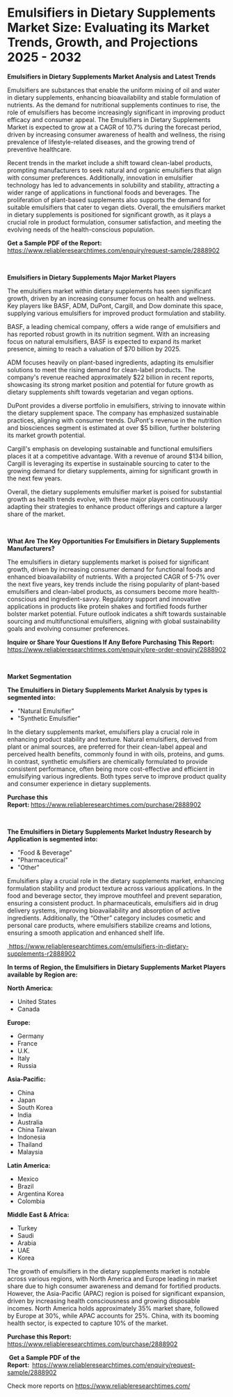 <p><h1>Emulsifiers in Dietary Supplements Market Size: Evaluating its Market Trends, Growth, and Projections 2025 - 2032</h1></p><p><strong>Emulsifiers in Dietary Supplements Market Analysis and Latest Trends</strong></p>
<p><p>Emulsifiers are substances that enable the uniform mixing of oil and water in dietary supplements, enhancing bioavailability and stable formulation of nutrients. As the demand for nutritional supplements continues to rise, the role of emulsifiers has become increasingly significant in improving product efficacy and consumer appeal. The Emulsifiers in Dietary Supplements Market is expected to grow at a CAGR of 10.7% during the forecast period, driven by increasing consumer awareness of health and wellness, the rising prevalence of lifestyle-related diseases, and the growing trend of preventive healthcare.</p><p>Recent trends in the market include a shift toward clean-label products, prompting manufacturers to seek natural and organic emulsifiers that align with consumer preferences. Additionally, innovation in emulsifier technology has led to advancements in solubility and stability, attracting a wider range of applications in functional foods and beverages. The proliferation of plant-based supplements also supports the demand for suitable emulsifiers that cater to vegan diets. Overall, the emulsifiers market in dietary supplements is positioned for significant growth, as it plays a crucial role in product formulation, consumer satisfaction, and meeting the evolving needs of the health-conscious population.</p></p>
<p><strong>Get a Sample PDF of the Report:&nbsp;</strong> <a href="https://www.reliableresearchtimes.com/enquiry/request-sample/2888902?utm_campaign=3184&utm_medium=2&utm_source=Github&utm_content=ia&utm_term=14032025&utm_id=emulsifiers-in-dietary-supplements">https://www.reliableresearchtimes.com/enquiry/request-sample/2888902</a></p>
<p>&nbsp;</p>
<p><strong>Emulsifiers in Dietary Supplements Major Market Players</strong></p>
<p><p>The emulsifiers market within dietary supplements has seen significant growth, driven by an increasing consumer focus on health and wellness. Key players like BASF, ADM, DuPont, Cargill, and Dow dominate this space, supplying various emulsifiers for improved product formulation and stability.</p><p>BASF, a leading chemical company, offers a wide range of emulsifiers and has reported robust growth in its nutrition segment. With an increasing focus on natural emulsifiers, BASF is expected to expand its market presence, aiming to reach a valuation of $70 billion by 2025.</p><p>ADM focuses heavily on plant-based ingredients, adapting its emulsifier solutions to meet the rising demand for clean-label products. The company's revenue reached approximately $22 billion in recent reports, showcasing its strong market position and potential for future growth as dietary supplements shift towards vegetarian and vegan options.</p><p>DuPont provides a diverse portfolio in emulsifiers, striving to innovate within the dietary supplement space. The company has emphasized sustainable practices, aligning with consumer trends. DuPont's revenue in the nutrition and biosciences segment is estimated at over $5 billion, further bolstering its market growth potential.</p><p>Cargill's emphasis on developing sustainable and functional emulsifiers places it at a competitive advantage. With a revenue of around $134 billion, Cargill is leveraging its expertise in sustainable sourcing to cater to the growing demand for dietary supplements, aiming for significant growth in the next few years.</p><p>Overall, the dietary supplements emulsifier market is poised for substantial growth as health trends evolve, with these major players continuously adapting their strategies to enhance product offerings and capture a larger share of the market.</p></p>
<p>&nbsp;</p>
<p><strong>What Are The Key Opportunities For Emulsifiers in Dietary Supplements Manufacturers?</strong></p>
<p><p>The emulsifiers in dietary supplements market is poised for significant growth, driven by increasing consumer demand for functional foods and enhanced bioavailability of nutrients. With a projected CAGR of 5-7% over the next five years, key trends include the rising popularity of plant-based emulsifiers and clean-label products, as consumers become more health-conscious and ingredient-savvy. Regulatory support and innovative applications in products like protein shakes and fortified foods further bolster market potential. Future outlook indicates a shift towards sustainable sourcing and multifunctional emulsifiers, aligning with global sustainability goals and evolving consumer preferences.</p></p>
<p><strong>Inquire or Share Your Questions If Any Before Purchasing This Report:</strong> <a href="https://www.reliableresearchtimes.com/enquiry/pre-order-enquiry/2888902?utm_campaign=3184&utm_medium=2&utm_source=Github&utm_content=ia&utm_term=14032025&utm_id=emulsifiers-in-dietary-supplements">https://www.reliableresearchtimes.com/enquiry/pre-order-enquiry/2888902</a></p>
<p>&nbsp;</p>
<p><strong>Market Segmentation</strong></p>
<p><strong>The Emulsifiers in Dietary Supplements Market Analysis by types is segmented into:</strong></p>
<p><ul><li>"Natural Emulsifier"</li><li>"Synthetic Emulsifier"</li></ul></p>
<p><p>In the dietary supplements market, emulsifiers play a crucial role in enhancing product stability and texture. Natural emulsifiers, derived from plant or animal sources, are preferred for their clean-label appeal and perceived health benefits, commonly found in with oils, proteins, and gums. In contrast, synthetic emulsifiers are chemically formulated to provide consistent performance, often being more cost-effective and efficient in emulsifying various ingredients. Both types serve to improve product quality and consumer experience in dietary supplements.</p></p>
<p><strong>Purchase this Report:&nbsp;</strong><a href="https://www.reliableresearchtimes.com/purchase/2888902?utm_campaign=3184&utm_medium=2&utm_source=Github&utm_content=ia&utm_term=14032025&utm_id=emulsifiers-in-dietary-supplements">https://www.reliableresearchtimes.com/purchase/2888902</a></p>
<p>&nbsp;</p>
<p><strong>The Emulsifiers in Dietary Supplements Market Industry Research by Application is segmented into:</strong></p>
<p><ul><li>"Food & Beverage"</li><li>"Pharmaceutical"</li><li>"Other"</li></ul></p>
<p><p>Emulsifiers play a crucial role in the dietary supplements market, enhancing formulation stability and product texture across various applications. In the food and beverage sector, they improve mouthfeel and prevent separation, ensuring a consistent product. In pharmaceuticals, emulsifiers aid in drug delivery systems, improving bioavailability and absorption of active ingredients. Additionally, the “Other” category includes cosmetic and personal care products, where emulsifiers stabilize creams and lotions, ensuring a smooth application and enhanced shelf life.</p></p>
<p><a href="https://www.reliableresearchtimes.com/emulsifiers-in-dietary-supplements-r2888902?utm_campaign=3184&utm_medium=2&utm_source=Github&utm_content=ia&utm_term=14032025&utm_id=emulsifiers-in-dietary-supplements">&nbsp;https://www.reliableresearchtimes.com/emulsifiers-in-dietary-supplements-r2888902</a></p>
<p><strong>In terms of Region, the Emulsifiers in Dietary Supplements Market Players available by Region are:</strong></p>
<p>
    <p> <strong> North America: </strong>
        <ul>
            <li>United States</li>
            <li>Canada</li>
        </ul>
        </p> 
    <p> <strong> Europe: </strong>
        <ul>
            <li>Germany</li>
            <li>France</li>
            <li>U.K.</li>
            <li>Italy</li>
            <li>Russia</li>
        </ul>
        </p> 
    <p> <strong> Asia-Pacific: </strong>
        <ul>
            <li>China</li>
            <li>Japan</li>
            <li>South Korea</li>
            <li>India</li>
            <li>Australia</li>
            <li>China Taiwan</li>
            <li>Indonesia</li>
            <li>Thailand</li>
            <li>Malaysia</li>
        </ul>
        </p> 
    <p> <strong> Latin America: </strong>
        <ul>
            <li>Mexico</li>
            <li>Brazil</li>
            <li>Argentina Korea</li>
            <li>Colombia</li>
        </ul>
        </p> 
    <p> <strong> Middle East & Africa: </strong>
        <ul>
            <li>Turkey</li>
            <li>Saudi</li>
            <li>Arabia</li>
            <li>UAE</li>
            <li>Korea</li>
        </ul>
    </p>
    </p>
<p><p>The growth of emulsifiers in the dietary supplements market is notable across various regions, with North America and Europe leading in market share due to high consumer awareness and demand for fortified products. However, the Asia-Pacific (APAC) region is poised for significant expansion, driven by increasing health consciousness and growing disposable incomes. North America holds approximately 35% market share, followed by Europe at 30%, while APAC accounts for 25%. China, with its booming health sector, is expected to capture 10% of the market.</p></p>
<p><strong>Purchase this Report: </strong><a href="https://www.reliableresearchtimes.com/purchase/2888902?utm_campaign=3184&utm_medium=2&utm_source=Github&utm_content=ia&utm_term=14032025&utm_id=emulsifiers-in-dietary-supplements">https://www.reliableresearchtimes.com/purchase/2888902</a></p>
<p>&nbsp;<strong>Get a Sample PDF of the Report:&nbsp;&nbsp;</strong><a href="https://www.reliableresearchtimes.com/enquiry/request-sample/2888902?utm_campaign=3184&utm_medium=2&utm_source=Github&utm_content=ia&utm_term=14032025&utm_id=emulsifiers-in-dietary-supplements">https://www.reliableresearchtimes.com/enquiry/request-sample/2888902</a></p>
<p><strong></strong></p>
<p>Check more reports on <a href="https://www.reliableresearchtimes.com/?utm_campaign=3184&utm_medium=2&utm_source=Github&utm_content=ia&utm_term=14032025&utm_id=emulsifiers-in-dietary-supplements">https://www.reliableresearchtimes.com/</a></p>